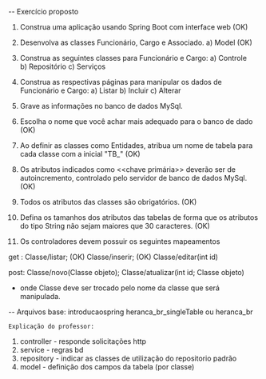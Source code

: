 -- Exercício proposto

1. Construa uma aplicação usando Spring Boot com interface web 
(OK)

2. Desenvolva as classes Funcionário, Cargo e Associado. 
   a) Model
(OK)

3. Construa as seguintes classes para Funcionário e Cargo:
   a) Controle          
   b) Repositório
   c) Serviços

4. Construa as respectivas páginas para manipular os dados de Funcionário e Cargo:
   a) Listar
   b) Incluir
   c) Alterar

5. Grave as informações no banco de dados MySql.

6. Escolha o nome que você achar mais adequado para o banco de dado
(OK)

7. Ao definir as classes como Entidades, atribua um nome de tabela para cada classe com a inicial "TB_" 
(OK)

8. Os atributos indicados como <<chave primária>> deverão ser de autoincremento, controlado pelo servidor de banco de dados MySql.
(OK)

9. Todos os atributos das classes são obrigatórios.
(OK)

10. Defina os tamanhos dos atributos das tabelas de forma que os atributos do tipo String não sejam maiores que 30 caracteres.
(OK)

11. Os controladores devem possuir os seguintes mapeamentos

get :
Classe/listar; 
(OK) 
Classe/inserir; 
(OK)
Classe/editar(int id)

post:
Classe/novo(Classe objeto); 
Classe/atualizar(int id; Classe objeto)

* onde Classe deve ser trocado pelo nome da classe que será manipulada.

-- Arquivos base:
introducaospring
heranca_br_singleTable ou heranca_br

    Explicação do professor:

1. controller - responde solicitações http
2. service - regras bd
3. repository - indicar as classes de utilização do repositorio padrão
4. model - definição dos campos da tabela (por classe)
